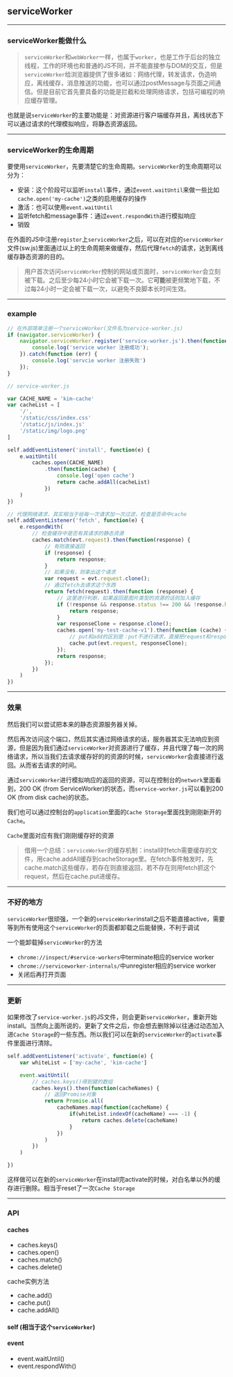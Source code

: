## serviceWorker

---

### serviceWorker能做什么

> `serviceWorker`和`webWorker`一样，也属于`worker`，也是工作于后台的独立线程，工作的环境也和普通的JS不同，并不能直接参与DOM的交互，但是`serviceWorker`给浏览器提供了很多诸如：网络代理，转发请求，伪造响应，离线缓存，消息推送的功能，也可以通过postMessage与页面之间通信。但是目前它首先要具备的功能是拦截和处理网络请求，包括可编程的响应缓存管理。

也就是说`serviceWorker`的主要功能是：对资源进行客户端缓存并且，离线状态下可以通过请求的代理模拟响应，将静态资源返回。

---

### serviceWorker的生命周期

要使用`serviceWorker`，先要清楚它的生命周期。`serviceWorker`的生命周期可以分为：

- 安装：这个阶段可以监听`install`事件，通过`event.waitUntil`来做一些比如`cache.open('my-cache')`之类的启用缓存的操作
- 激活：也可以使用`event.waitUntil`
- 监听fetch和message事件：通过`event.respondWith`进行模拟响应
- 销毁

在外面的JS中注册`registor`上`serviceWorker`之后，可以在对应的`serviceWorker`文件(sw.js)里面通过以上的生命周期来做缓存，然后代理`fetch`的请求，达到离线缓存静态资源的目的。

> 用户首次访问`serviceWorker`控制的网站或页面时，`serviceWorker`会立刻被下载。之后至少每24小时它会被下载一次。它**可能**被更频繁地下载，不过每24小时一定会被下载一次，以避免不良脚本长时间生效。

---

### example

``` javascript
// 在外部简单注册一个serviceWorker(文件名为service-worker.js)
if (navigator.serviceWorker) {
    navigator.serviceWorker.register('service-worker.js').then(function(registration) {
        console.log('service worker 注册成功');
    }).catch(function (err) {
        console.log('servcie worker 注册失败')
    });
}
```

``` javascript
// service-worker.js

var CACHE_NAME = 'kim-cache'
var cacheList = [
	'/',
	'/static/css/index.css'
	'/static/js/index.js'
	'/static/img/logo.png'
]

self.addEventListener('install', function(e) {
	e.waitUntil(
		caches.open(CACHE_NAME)
			.then(function(cache) {
				console.log('open cache')
				return cache.addAll(cacheList)
			})
	)
})

// 代理网络请求，其实相当于给每一次请求加一次过滤，检查是否命中cache
self.addEventListener('fetch', function(e) {
	e.respondWith(
		// 检查缓存中是否有其请求的静态资源
		caches.match(evt.request).then(function(response) {
			// 有则直接返回
            if (response) {
                return response;
            }
            // 如果没有，则拿出这个请求
            var request = evt.request.clone();
            // 通过fetch去请求这个东西
            return fetch(request).then(function (response) {
            	// 这里进行判断，如果返回是图片类型的资源的话则加入缓存
                if (!response && response.status !== 200 && !response.headers.get('Content-type').match(/image/)) {
                    return response;
                }
                var responseClone = response.clone();
                caches.open('my-test-cache-v1').then(function (cache) {
                	// put和add的区别是：put不进行请求，直接把request和response传入
                    cache.put(evt.request, responseClone);
                });
                return response;
            });
        })
	)
})

```

---

### 效果

然后我们可以尝试把本来的静态资源服务器关掉。

然后再次访问这个端口，然后其实通过网络请求的话，服务器其实无法响应到资源，但是因为我们通过`serviceWorker`对资源进行了缓存，并且代理了每一次的网络请求，所以当我们去请求缓存好的的资源的时候，`serviceWorker`会直接进行返回。从而省去请求的时间。

通过`serviceWorker`进行模拟响应的返回的资源，可以在控制台的`network`里面看到，200 OK (from ServiceWorker)的状态，而`service-worker.js`可以看到200 OK (from disk cache)的状态。

我们也可以通过控制台的`application`里面的`Cache Storage`里面找到刚刚新开的`Cache`。

`Cache`里面对应有我们刚刚缓存好的资源

> 借用一个总结：`serviceWorker`的缓存机制：install时fetch需要缓存的文件，用cache.addAll缓存到cacheStorage里。在fetch事件触发时，先cache.match这些缓存，若存在则直接返回，若不存在则用fetch抓这个request，然后在cache.put进缓存。

---

### 不好的地方

`serviceWorker`很顽强，一个新的`serviceWorker`install之后不能直接active，需要等到所有使用这个`serviceWorker`的页面都卸载之后能替换，不利于调试

一个能卸载掉`serviceWorker`的方法

- `chrome://inspect/#service-workers`中terminate相应的service worker
- `chrome://serviceworker-internals/`中unregister相应的service worker
- 关闭后再打开页面

---

### 更新

如果修改了`service-worker.js`的JS文件，则会更新`serviceWorker`，重新开始install。当然向上面所说的，更新了文件之后，你会想去删除掉以往通过动态加入进`Cache Storage`的一些东西。所以我们可以在新的`serviceWorker`的`activate`事件里面进行清除。

``` javascript
self.addEventListener('activate', function(e) {
	var whiteList = ['my-cache', 'kim-cache']

	event.waitUntil(
		// caches.keys()得到键的数组
		caches.keys().then(function(cacheNames) {
			// 返回Promise对象
			return Promise.all(
				cacheNames.map(function(cacheName) {
					if(whiteList.indexOf(cacheName) === -1) {
						return caches.delete(cacheName)
					}
				})
			)
		})
	)

})
```

这样做可以在新的`serviceWorker`在install完activate的时候，对白名单以外的缓存进行删除。相当于reset了一次`Cache Storage`


---

### API

#### caches

- caches.keys()
- caches.open()
- caches.match()
- caches.delete()

cache实例方法

- cache.add()
- cache.put()
- cache.addAll()

#### self (相当于这个`serviceWorker`)

#### event

- event.waitUntil()
- event.respondWith()

